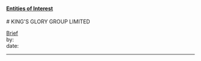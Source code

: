 #### [Entities of Interest](/list.html)
<link rel="stylesheet" type="text/css" href="../../assets/style.css">
# KING'S GLORY GROUP LIMITED

[comment]: <> (Add/Remove information below as you want)
[comment]: <> (Markdown cheatsheet: https://github.com/adam-p/markdown-here/wiki/Markdown-Cheatsheet)
[Brief](Brief.md)  
by:  
date:  

---
[comment]: <> (Add your content here)